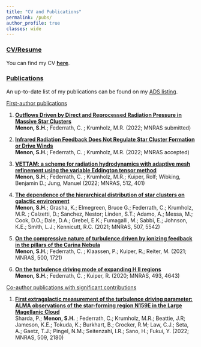 ```yaml
---
title: "CV and Publications"
permalink: /pubs/
author_profile: true
classes: wide
---
```


<h3><u>
	CV/Resume
</u> </h3>

You can find my CV [**here**](/assets/docs/Resume.pdf).

<h3><u>
	Publications
</u> </h3>

An up-to-date list of my publications can be found on my <a href="https://adsabs.harvard.edu/cgi-bin/abs_connect?author=Menon,Shyam+H&db_key=AST&start_year=2019&end_year=2050" target="_blank" rel="noopener noreferrer">ADS listing</a>. 

<h9><u>
	First-author publications
</u> </h9>

1.  [**Outflows Driven by Direct and Reprocessed Radiation Pressure in Massive Star Clusters**](https://arxiv.org/abs/2210.02818) <br/>
**Menon, S.H.**; Federrath, C. ; Krumholz, M.R. (2022; MNRAS submitted)

2.  [**Infrared Radiation Feedback Does Not Regulate Star Cluster Formation or Drive Winds**](https://ui.adsabs.harvard.edu/abs/2022MNRAS.tmp.2507M/abstract) <br/>
**Menon, S.H.**; Federrath, C. ; Krumholz, M.R. (2022; MNRAS accepted)

3. [**VETTAM: a scheme for radiation hydrodynamics with adaptive mesh refinement using the variable Eddington tensor method**](https://ui.adsabs.harvard.edu/abs/2022MNRAS.512..401M/abstract) <br/>
**Menon, S.H.**; Federrath, C. ; Krumholz, M.R.; Kuiper, Rolf; Wibking, Benjamin D.; Jung, Manuel (2022; MNRAS, 512, 401)

4. [**The dependence of the hierarchical distribution of star clusters on galactic environment**](https://ui.adsabs.harvard.edu/abs/2021MNRAS.507.5542M/abstract) <br/>
**Menon, S.H.**; Grasha, K.; Elmegreen, Bruce G.; Federrath, C.; Krumholz, M.R. ; Calzetti, D.; Sanchez, Nestor; Linden, S.T.; Adamo, A.; Messa, M.; Cook, D.O.; Dale, D.A.; Grebel, E.K.; Fumagalli, M.; Sabbi, E.; Johnson, K.E.; Smith, L.J.; Kennicutt, R.C. (2021; MNRAS, 507, 5542)

5.  [**On the compressive nature of turbulence driven by ionizing feedback in the pillars of the Carina Nebula**](https://ui.adsabs.harvard.edu/abs/2021MNRAS.500.1721M/abstract) <br/>
**Menon, S.H.**; Federrath, C. ; Klaassen, P.; Kuiper, R.; Reiter, M. (2021; MNRAS, 500, 1721)

6.  [**On the turbulence driving mode of expanding H II regions**](https://ui.adsabs.harvard.edu/abs/2020MNRAS.493.4643M/abstract) <br/>
**Menon, S.H.**; Federrath, C. ; Kuiper, R. (2020; MNRAS, 493, 4643)

<h9><u>
	Co-author publications with significant contributions
</u> </h9>

1. [**First extragalactic measurement of the turbulence driving parameter: ALMA observations of the star-forming region N159E in the Large Magellanic Cloud**](https://ui.adsabs.harvard.edu/abs/2022MNRAS.509.2180S/abstract) <br/>
Sharda, P.; **Menon, S.H.** ; Federrath, C.; Krumholz, M.R.; Beattie, J.R; Jameson, K.E.; Tokuda, K.; Burkhart, B.; Crocker, R.M; Law, C.J.; Seta, A.; Gaetz, T.J.; Pingel, N.M.; Seitenzahl, I.R.; Sano, H.; Fukui, Y. (2022; MNRAS, 509, 2180)

